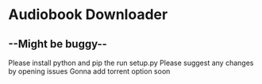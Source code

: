 # Audiobook Downloader
## --Might be buggy--
Please install python and pip the run setup.py
Please suggest any changes by opening issues
Gonna add torrent option soon

